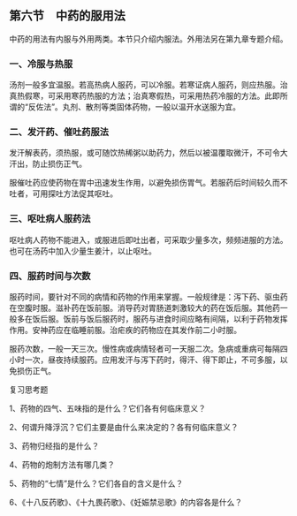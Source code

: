 ## 第六节　中药的服用法

中药的用法有内服与外用两类。本节只介绍内服法。外用法另在第九章专题介绍。

### 一、冷服与热服

汤剂一般多宜温服。若高热病人服药，可以冷服。若寒证病人服药，则应热服。治真热假寒，可采用寒药热服的方法；治真寒假热，可采用热药冷服的方法。此即所谓的“反佐法”。丸剂、散剂等类固体药物，一般以温开水送服为宜。

### 二、发汗药、催吐药服法

发汗解表药，须热服，或可随饮热稀粥以助药力，然后以被温覆取微汗，不可令大汗出，防止损伤正气。

服催吐药应使药物在胃中迅速发生作用，以避免损伤胃气。若服药后时间较久而不吐者，可用探吐方法促其呕吐。

### 三、呕吐病人服药法

呕吐病人药物不能进入，或服进后即吐出者，可采取少量多次，频频进服的方法。也可在汤药中加入少量生姜汁，以止呕吐。

### 四、服药时间与次数

服药时间，要针对不同的病情和药物的作用来掌握。一般规律是：泻下药、驱虫药在空腹时服。滋补药在饭前服。消导药对胃肠道刺激较大的药在饭后服。其他药一般多在饭后服。饭前与饭后服药时，服药与进食时间应略有间隔，以利于药物发挥作用。安神药应在临睡前服。治疟疾的药物应在其发作前二小时服。

服药次数，一般一天三次。慢性病或病情轻者可一天服二次。急病或重病可每隔四小时一次，昼夜持续服药。应用发汗与泻下药时，得汗、得下即止，不可多服，以免损伤正气。

复习思考题

1、药物的四气、五味指的是什么？它们各有何临床意义？

2、何谓升降浮沉？它们主要是由什么来决定的？各有何临床意义？

3、药物归经指的是什么？

4、药物的炮制方法有哪几类？

5、药物的“七情”是什么？它们各自的含义是什么？

6、《十八反药歌》、《十九畏药歌》、《妊娠禁忌歌》的内容各是什么？